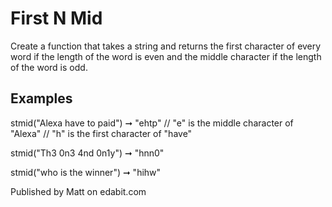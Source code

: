 # First N Mid

Create a function that takes a string and returns the first character of every word if the length of the word is even and the middle character if the length of the word is odd.

## Examples

stmid("Alexa have to paid") ➞ "ehtp"
// "e" is the middle character of "Alexa"
// "h" is the first character of "have"

stmid("Th3 0n3 4nd 0n1y") ➞ "hnn0"

stmid("who is the winner") ➞ "hihw"

Published by Matt on edabit.com

